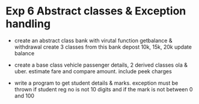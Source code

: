 # Exp 6 Abstract classes & Exception handling


- create an abstract class bank with virutal function getbalance & withdrawal
create 3 classes from this bank
depost 10k, 15k, 20k
update balance

- create a base class vehicle passenger details, 2 derived classes ola & uber. estimate fare and compare amount. include peek charges

- write a program to get student details & marks. exception must be thrown if student reg no is not 10 digits and if the mark is not between 0 and 100

